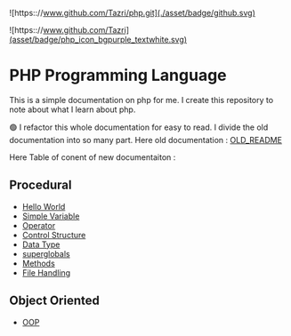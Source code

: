 ![https:://www.github.com/Tazri/php.git](./asset/badge/github.svg)

![https:://www.github.com/Tazri](asset/badge/php_icon_bgpurple_textwhite.svg)


# PHP Programming Language
This is a simple documentation on php for me. I create this repository to note about what I learn about php. 

🟢 I refactor this whole documentation for easy to read. I divide the old documentation into so many part. Here old documentation : [OLD_README](./OLD_README.md)

Here Table of conent of new documentaiton : 

## Procedural
- [Hello World](./markdown/00.hello_world.md)
- [Simple Variable](./markdown/01.simple_variable.md)
- [Operator](./markdown/02.operator.md)
- [Control Structure](./markdown/03.control_structure.md)
- [Data Type](./markdown/04.data_type.md)
- [superglobals](./markdown/05.superglobals.md)
- [Methods](./markdown/06.methods.md)
- [File Handling](./markdown/07.file_handling.md)

## Object Oriented
- [OOP](./markdown/08.oop.md)